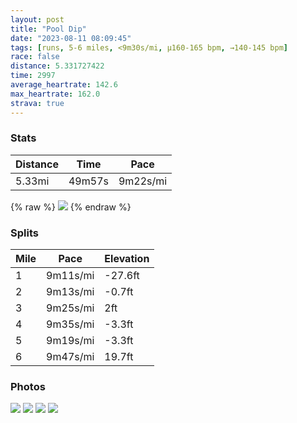 ```yaml
---
layout: post
title: "Pool Dip"
date: "2023-08-11 08:09:45"
tags: [runs, 5-6 miles, <9m30s/mi, μ160-165 bpm, →140-145 bpm]
race: false
distance: 5.331727422
time: 2997
average_heartrate: 142.6
max_heartrate: 162.0
strava: true
---
```


### Stats

| Distance | Time | Pace |
|----------|------|------|
|5.33mi|49m57s|9m22s/mi|

{% raw %}
<img src='https://maps.googleapis.com/maps/api/staticmap?maptype=roadmap&path=enc:_kwwFzusbMUf@CVTh@?LILCVP^HDPE\?TFJD^nADCB?BJVLf@D~@T^NHRg@h@Cb@D`@Ef@_ArBKp@Hv@V`AANCBBPdAPCBM\Ut@UVa@n@i@jC_@`Ae@|AOj@?NSh@MRGT@JVPZJ{CeBu@k@e@e@c@[e@Yg@Uc@Wy@g@q@g@e@Ou@_@wAcAmBs@_DsBKMmA_AqAy@m@Y_@]c@Mu@c@_@KWL[jAgAzDYr@]tAGDQCWW?_@|@iDRYJCVi@Pk@D{@VgB^k@Pw@De@G_@KWyAw@k@[[a@][sBwAwAqAa@Uu@u@{@m@qAo@{AmAa@Ua@[kBiAi@Ue@[KAUUOJE?uB_@o@c@c@QOIa@GIDKR@^Ib@[V[Cw@m@c@UuA{@Wa@Gc@i@U}@g@i@e@[Oc@g@g@MQMiAc@}@KME]_@c@[IC_@]oCkBc@_@IEe@Gg@@UE_@Wi@i@Ug@q@qBa@?m@KeAo@e@e@g@_AW[QMK?oAY]Sc@[Ya@y@q@gBa@OK}@{@WACTJp@LbBBvC?xBFp@FBCYCcBSwDQsBAm@Cc@EKgAIm@[QE[U{A}@hBp@`@XXLj@Pp@Ap@IXTd@PLJ^DJLLZp@l@`@VNCTXdAf@d@Nn@p@^Z~AtBFNr@\b@BdARVR\d@FLJr@Rh@?LPT`@VZBb@AJB\PBH^\fAp@HHd@Nv@`@`A`A^RX?VEd@\xBjAxB~AXPZ^Lb@ZZvAv@~@n@TFZIJKPg@Fc@NQ\?h@T`@\LRb@X`@Nb@B`@ZZQXFx@\THj@^TZ~@h@d@^j@Zn@XZ`@h@TrA|@`@Lt@f@b@Tv@l@dAfAh@^Ph@`Av@n@X^T\j@^z@Z^Zd@ZbAH`BLPDBJ?x@j@b@RdAn@j@h@`Af@b@Zh@ZRh@Zd@`@XHBh@?l@LFHN`@`@^\JjAF~ApA`Ap@j@XLD`@RrAdA`@Tj@`@F?LI?QNo@Tc@Ha@Bk@H]Jc@`@s@AMBIXgA\c@d@MPSL}@Le@?Mb@q@V\j@RVNL_@VQXWVCPD&key=AIzaSyC1MId7bFpkLXNAaYhBSTb8jLyiSqzbDtM&size=800x800&markers=color:yellow|label:S|40.75712,-73.9979&markers=color:green|label:F|40.754490000000025,-74.00197999999996'>
{% endraw %}

### Splits

| Mile | Pace | Elevation |
|------|------|-----------|
|1|9m11s/mi|-27.6ft|
|2|9m13s/mi|-0.7ft|
|3|9m25s/mi|2ft|
|4|9m35s/mi|-3.3ft|
|5|9m19s/mi|-3.3ft|
|6|9m47s/mi|19.7ft|

### Photos
<img src='https://dgtzuqphqg23d.cloudfront.net/tfxyzqacfDeRYgRpr-Ir1Ls3OfkvRv0EJAd-hG23IbU-576x768.jpg'>

<img src='https://dgtzuqphqg23d.cloudfront.net/N-1hCogeBQITsUBeTNTpjN4OhSMyRwtBsBZSV_zidPc-768x576.jpg'>

<img src='https://dgtzuqphqg23d.cloudfront.net/aukiK4I4kv48o7jgQw3TCS-ZIuLbSzdD1MkH9_OsiSM-576x768.jpg'>

<img src='https://dgtzuqphqg23d.cloudfront.net/69fS-vSgsnSYHYmQxTiDQyu1butWB0o2DBekHzvlWjc-768x576.jpg'>
